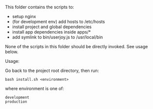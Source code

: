 
This folder contains the scripts to:

- setup nginx
- (for development env) add hosts to /etc/hosts
- install project and global dependencies
- install app dependencies inside apps/*
- add symlink to bin/userjoy.js to /usr/local/bin

None of the scripts in this folder should be directly invoked. See usage below.

Usage:

Go back to the project root directory, then run:

    bash install.sh <environment>

where environment is one of:

    development
    production

